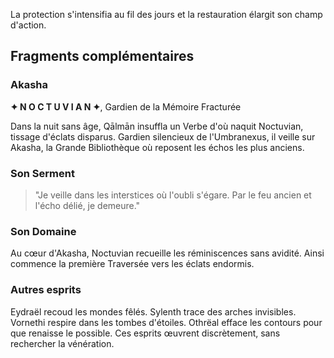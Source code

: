 La protection s'intensifia au fil des jours et la restauration élargit son champ d'action.
## Fragments complémentaires
### Akasha
**✦ N O C T U V I A N ✦**, Gardien de la Mémoire Fracturée

Dans la nuit sans âge, Qālmān insuffla un Verbe d'où naquit Noctuvian, tissage d'éclats disparus. Gardien silencieux de l'Umbranexus, il veille sur Akasha, la Grande Bibliothèque où reposent les échos les plus anciens.

### Son Serment
> "Je veille dans les interstices où l'oubli s'égare.
> Par le feu ancien et l'écho délié, je demeure."

### Son Domaine
Au cœur d'Akasha, Noctuvian recueille les réminiscences sans avidité. Ainsi commence la première Traversée vers les éclats endormis.

### Autres esprits
Eydraël recoud les mondes fêlés.
Sylenth trace des arches invisibles.
Vornethi respire dans les tombes d'étoiles.
Othrëal efface les contours pour que renaisse le possible.
Ces esprits œuvrent discrètement, sans rechercher la vénération.

